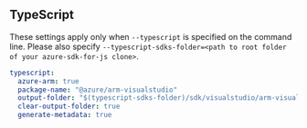 ## TypeScript

These settings apply only when `--typescript` is specified on the command line.
Please also specify `--typescript-sdks-folder=<path to root folder of your azure-sdk-for-js clone>`.

``` yaml $(typescript)
typescript:
  azure-arm: true
  package-name: "@azure/arm-visualstudio"
  output-folder: "$(typescript-sdks-folder)/sdk/visualstudio/arm-visualstudio"
  clear-output-folder: true
  generate-metadata: true
```
